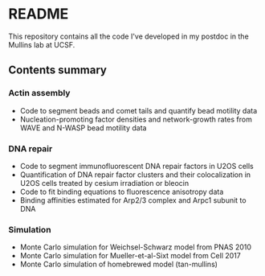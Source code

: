 # README

This repository contains all the code I've developed in my postdoc in the Mullins lab at UCSF.

## Contents summary

### Actin assembly

- Code to segment beads and comet tails and quantify bead motility data
- Nucleation-promoting factor densities and network-growth rates from WAVE and N-WASP bead motility data

### DNA repair

- Code to segment immunofluorescent DNA repair factors in U2OS cells
- Quantification of DNA repair factor clusters and their colocalization in U2OS cells treated by cesium irradiation or bleocin
- Code to fit binding equations to fluorescence anisotropy data
- Binding affinities estimated for Arp2/3 complex and Arpc1 subunit to DNA

### Simulation

- Monte Carlo simulation for Weichsel-Schwarz model from PNAS 2010
- Monte Carlo simulation for Mueller-et-al-Sixt model from Cell 2017
- Monte Carlo simulation of homebrewed model (tan-mullins)
